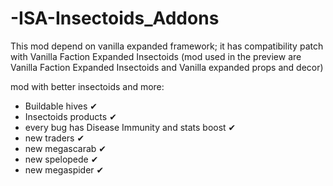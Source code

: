 # -ISA-Insectoids_Addons


This mod depend on vanilla expanded framework; it has compatibility patch with Vanilla Faction Expanded Insectoids
(mod used in the preview are Vanilla Faction Expanded Insectoids and Vanilla expanded props and decor)


mod with better insectoids and more:
- Buildable hives ✔
- Insectoids products ✔
- every bug has Disease Immunity and stats boost ✔
- new traders ✔
- new megascarab ✔
- new spelopede ✔
- new megaspider ✔
